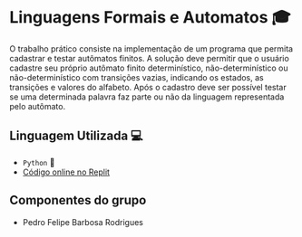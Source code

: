 # Linguagens Formais e Automatos 🎓

O trabalho prático consiste na implementação de um programa que permita cadastrar e testar autômatos finitos. A solução deve permitir que o usuário cadastre seu próprio autômato finito determinístico, não-determinístico ou não-determinístico com transições vazias, indicando os estados, as transições e valores do alfabeto. Após o cadastro deve ser possível testar se uma determinada palavra faz parte ou não da linguagem representada pelo autômato.

## Linguagem Utilizada 💻
- `Python` 🐍
- [Código online no Replit](https://replit.com/@rendmp/Linguagens-Formais-e-Aut-matos-Trabalho-Pr-tico-1#main.py)

## Componentes do grupo
- Pedro Felipe Barbosa Rodrigues
